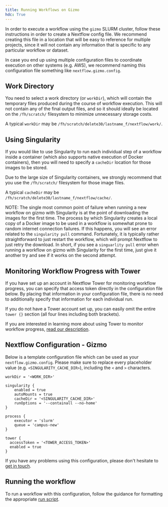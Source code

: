 ```yaml
---
title: Running Workflows on Gizmo
hdc: True
---
```


In order to execute a workflow using the `gizmo` SLURM cluster, follow these
instructions in order to create a Nextflow config file. We recommend creating
this file in a location that will be easy to reference for multiple projects,
since it will not contain any information that is specific to any particular
workflow or dataset.

In case you end up using multiple configuration files to coordinate execution
on other systems (e.g. AWS), we recommend naming this configuration file
something like `nextflow.gizmo.config`.

## Work Directory

You need to select a work directory (or `workDir`), which will contain the temporary
files produced during the course of workflow execution. This will not contain
any of the final output files, and so it should ideally be located on the
`/fh/scratch/` filesystem to minimize unnecessary storage costs.

A typical `workDir` may be `/fh/scratch/delete30/lastname_f/nextflow/work/`.

## Using Singularity

If you would like to use Singularity to run each individual step of a workflow
inside a container (which also supports native execution of Docker containers),
then you will need to specify a `cacheDir` location for those images to be stored.

Due to the large size of Singularity containers, we strongly recommend that
you use the `/fh/scratch/` filesystem for those image files.

A typical `cacheDir` may be `/fh/scratch/delete30/lastname_f/nextflow/cache/`.

NOTE: The single most common point of failure when running a new workflow
on gizmo with Singularity is at the point of downloading the images for the
first time. The process by which Singularity creates a local copy of a Docker
image to be used in a workflow is somewhat prone to random internet connection
failures. If this happens, you will see an error related to the `singularity pull`
command. Fortunately, it is typically rather straightforward to just restart
the workflow, which will prompt Nextflow to just retry the download. In short,
if you see a `singuarlity pull` error when running a workflow on gizmo with
Singularity for the first time, just give it another try and see if it works
on the second attempt.

## Monitoring Workflow Progress with Tower

If you have set up an account in Nextflow Tower for monitoring workflow progress,
you can specify that access token directly in the configuration file below.
By placing that information in your configuration file, there is no need to
additionally specify that information for each individual run.

If you do not have a Tower account set up, you can easily omit the entire
`tower {}` section (all four lines including both brackets).

If you are interested in learning more about using Tower to monitor workflow progress,
[read our description](/hdc/workflows/running/tower).

## Nextflow Configuration - Gizmo

Below is a template configuration file which can be used as your `nextflow.gizmo.config`.
Please make sure to replace every placeholder value (e.g. `<SINGULARITY_CACHE_DIR>`),
including the `<` and `>` characters.

```
workDir = '<WORK_DIR>'

singularity {
    enabled = true
    autoMounts = true
    cacheDir = '<SINGULARITY_CACHE_DIR>'
    runOptions = '--containall --no-home'
}

process {
    executor = 'slurm'
    queue = 'campus-new'
}

tower {
  accessToken = '<TOWER_ACCESS_TOKEN>'
  enabled = true
}
```

If you have any problems using this configuration, please don't hesitate to
[get in touch](mailto:sminot@fredhutch.org).

## Running the workflow

To run a workflow with this configuration, follow the guidance for formatting
the appropriate [run script](/hdc/workflows/running/run_script).
